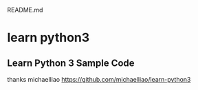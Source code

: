 README.md
# learn python3 

## Learn Python 3 Sample Code
thanks michaelliao
https://github.com/michaelliao/learn-python3

## 
